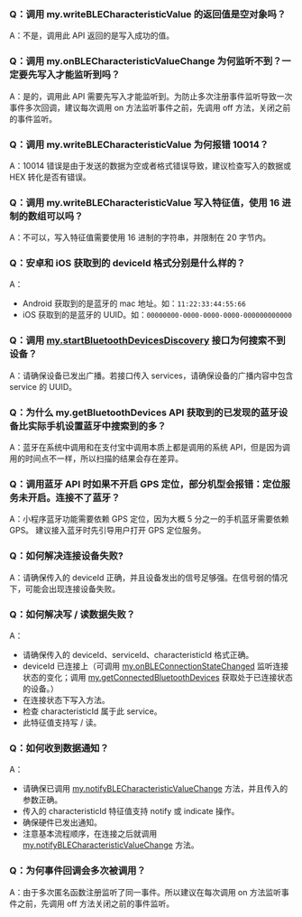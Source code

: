 ### Q：调用 my.writeBLECharacteristicValue 的返回值是空对象吗？

A：不是，调用此 API 返回的是写入成功的值。

### Q：调用 my.onBLECharacteristicValueChange 为何监听不到？一定要先写入才能监听到吗？

A：是的，调用此 API 需要先写入才能监听到。为防止多次注册事件监听导致一次事件多次回调，建议每次调用 on 方法监听事件之前，先调用 off 方法，关闭之前的事件监听。

### Q：调用 my.writeBLECharacteristicValue 为何报错 10014？

A：10014 错误是由于发送的数据为空或者格式错误导致，建议检查写入的数据或 HEX 转化是否有错误。

### Q：调用 my.writeBLECharacteristicValue 写入特征值，使用 16 进制的数组可以吗？

A：不可以，写入特征值需要使用 16 进制的字符串，并限制在 20 字节内。

### Q：安卓和 iOS 获取到的 deviceId 格式分别是什么样的？

A：

- Android 获取到的是蓝牙的 mac 地址。如：`11:22:33:44:55:66`
- iOS 获取到的是蓝牙的 UUID。如：`00000000-0000-0000-0000-000000000000`

### Q：调用 [my.startBluetoothDevicesDiscovery](https://opendocs.alipay.com/mini/api/ksew43) 接口为何搜索不到设备？

A：请确保设备已发出广播。若接口传入 services，请确保设备的广播内容中包含 service 的 UUID。

### Q：为什么 my.getBluetoothDevices API 获取到的已发现的蓝牙设备比实际手机设置蓝牙中搜索到的多？

A：蓝牙在系统中调用和在支付宝中调用本质上都是调用的系统 API，但是因为调用的时间点不一样，所以扫描的结果会存在差异。

### Q：调用蓝牙 API 时如果不开启 GPS 定位，部分机型会报错：定位服务未开启。连接不了蓝牙？

A：小程序蓝牙功能需要依赖 GPS 定位，因为大概 5 分之一的手机蓝牙需要依赖 GPS。 建议接入蓝牙时先引导用户打开 GPS 定位服务。

### Q：如何解决连接设备失败?

A：请确保传入的 deviceId 正确，并且设备发出的信号足够强。在信号弱的情况下，可能会出现连接设备失败。

### Q：如何解决写 / 读数据失败？

A：

- 请确保传入的 deviceId、serviceId、characteristicId 格式正确。
- deviceId 已连接上（可调用 [my.onBLEConnectionStateChanged](https://opendocs.alipay.com/mini/api/utgyiu) 监听连接状态的变化；调用 [my.getConnectedBluetoothDevices](https://opendocs.alipay.com/mini/api/ge8nue) 获取处于已连接状态的设备。）
- 在连接状态下写入方法。
- 检查 characteristicId 属于此 service。
- 此特征值支持写 / 读。

### Q：如何收到数据通知？

A：

- 请确保已调用 [my.notifyBLECharacteristicValueChange](https://opendocs.alipay.com/mini/api/pdzk44) 方法，并且传入的参数正确。
- 传入的 characteristicId 特征值支持 notify 或 indicate 操作。
- 确保硬件已发出通知。
- 注意基本流程顺序，在连接之后就调用 [my.notifyBLECharacteristicValueChange](https://opendocs.alipay.com/mini/api/pdzk44) 方法。

### Q：为何事件回调会多次被调用？

A：由于多次匿名函数注册监听了同一事件。所以建议在每次调用 on 方法监听事件之前，先调用 off 方法关闭之前的事件监听。



